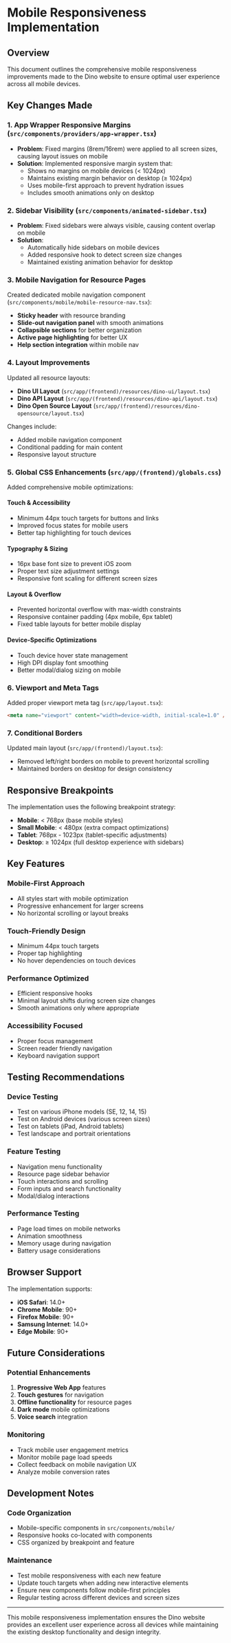 # Mobile Responsiveness Implementation

## Overview

This document outlines the comprehensive mobile responsiveness improvements made to the Dino website to ensure optimal user experience across all mobile devices.

## Key Changes Made

### 1. App Wrapper Responsive Margins (`src/components/providers/app-wrapper.tsx`)

- **Problem**: Fixed margins (8rem/16rem) were applied to all screen sizes, causing layout issues on mobile
- **Solution**: Implemented responsive margin system that:
  - Shows no margins on mobile devices (< 1024px)
  - Maintains existing margin behavior on desktop (≥ 1024px)
  - Uses mobile-first approach to prevent hydration issues
  - Includes smooth animations only on desktop

### 2. Sidebar Visibility (`src/components/animated-sidebar.tsx`)

- **Problem**: Fixed sidebars were always visible, causing content overlap on mobile
- **Solution**: 
  - Automatically hide sidebars on mobile devices
  - Added responsive hook to detect screen size changes
  - Maintained existing animation behavior for desktop

### 3. Mobile Navigation for Resource Pages

Created dedicated mobile navigation component (`src/components/mobile/mobile-resource-nav.tsx`):
- **Sticky header** with resource branding
- **Slide-out navigation panel** with smooth animations
- **Collapsible sections** for better organization
- **Active page highlighting** for better UX
- **Help section integration** within mobile nav

### 4. Layout Improvements

Updated all resource layouts:
- **Dino UI Layout** (`src/app/(frontend)/resources/dino-ui/layout.tsx`)
- **Dino API Layout** (`src/app/(frontend)/resources/dino-api/layout.tsx`)
- **Dino Open Source Layout** (`src/app/(frontend)/resources/dino-opensource/layout.tsx`)

Changes include:
- Added mobile navigation component
- Conditional padding for main content
- Responsive layout structure

### 5. Global CSS Enhancements (`src/app/(frontend)/globals.css`)

Added comprehensive mobile optimizations:

#### Touch & Accessibility
- Minimum 44px touch targets for buttons and links
- Improved focus states for mobile users
- Better tap highlighting for touch devices

#### Typography & Sizing
- 16px base font size to prevent iOS zoom
- Proper text size adjustment settings
- Responsive font scaling for different screen sizes

#### Layout & Overflow
- Prevented horizontal overflow with max-width constraints
- Responsive container padding (4px mobile, 6px tablet)
- Fixed table layouts for better mobile display

#### Device-Specific Optimizations
- Touch device hover state management
- High DPI display font smoothing
- Better modal/dialog sizing on mobile

### 6. Viewport and Meta Tags

Added proper viewport meta tag (`src/app/layout.tsx`):
```html
<meta name="viewport" content="width=device-width, initial-scale=1.0" />
```

### 7. Conditional Borders

Updated main layout (`src/app/(frontend)/layout.tsx`):
- Removed left/right borders on mobile to prevent horizontal scrolling
- Maintained borders on desktop for design consistency

## Responsive Breakpoints

The implementation uses the following breakpoint strategy:

- **Mobile**: < 768px (base mobile styles)
- **Small Mobile**: < 480px (extra compact optimizations)
- **Tablet**: 768px - 1023px (tablet-specific adjustments)
- **Desktop**: ≥ 1024px (full desktop experience with sidebars)

## Key Features

### Mobile-First Approach
- All styles start with mobile optimization
- Progressive enhancement for larger screens
- No horizontal scrolling or layout breaks

### Touch-Friendly Design
- Minimum 44px touch targets
- Proper tap highlighting
- No hover dependencies on touch devices

### Performance Optimized
- Efficient responsive hooks
- Minimal layout shifts during screen size changes
- Smooth animations only where appropriate

### Accessibility Focused
- Proper focus management
- Screen reader friendly navigation
- Keyboard navigation support

## Testing Recommendations

### Device Testing
- Test on various iPhone models (SE, 12, 14, 15)
- Test on Android devices (various screen sizes)
- Test on tablets (iPad, Android tablets)
- Test landscape and portrait orientations

### Feature Testing
- Navigation menu functionality
- Resource page sidebar behavior
- Touch interactions and scrolling
- Form inputs and search functionality
- Modal/dialog interactions

### Performance Testing
- Page load times on mobile networks
- Animation smoothness
- Memory usage during navigation
- Battery usage considerations

## Browser Support

The implementation supports:
- **iOS Safari**: 14.0+
- **Chrome Mobile**: 90+
- **Firefox Mobile**: 90+
- **Samsung Internet**: 14.0+
- **Edge Mobile**: 90+

## Future Considerations

### Potential Enhancements
1. **Progressive Web App** features
2. **Touch gestures** for navigation
3. **Offline functionality** for resource pages
4. **Dark mode** mobile optimizations
5. **Voice search** integration

### Monitoring
- Track mobile user engagement metrics
- Monitor mobile page load speeds
- Collect feedback on mobile navigation UX
- Analyze mobile conversion rates

## Development Notes

### Code Organization
- Mobile-specific components in `src/components/mobile/`
- Responsive hooks co-located with components
- CSS organized by breakpoint and feature

### Maintenance
- Test mobile responsiveness with each new feature
- Update touch targets when adding new interactive elements
- Ensure new components follow mobile-first principles
- Regular testing across different devices and screen sizes

---

This mobile responsiveness implementation ensures the Dino website provides an excellent user experience across all devices while maintaining the existing desktop functionality and design integrity.